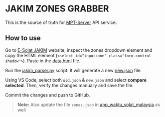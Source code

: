 # JAKIM ZONES GRABBER

This is the source of truth for [MPT-Server](https://mpt-server.vercel.app) API service.

## How to use

Go to [E-Solat JAKIM](https://www.e-solat.gov.my/) website, inspect the zones dropdown element and copy the HTML element (`<select id="inputzone" class="form-control shadow">`). Paste in the [data.html](/data.html) file.

Run the [jakim_parser.py](/jakim_parser.py) script. It will generate a new [new.json](/new.json) file.

Using VS Code, select both `old.json` & `new.json` and select **compare selected**. Then, verify the changes manually and save the file.

Commit the changes and push to GitHub.

> **Note:** Also update the file `zones.json` in [app_waktu_solat_malaysia](https://github.com/mptwaktusolat/app_waktu_solat_malaysia/blob/master/assets/json/zones.json) as well
